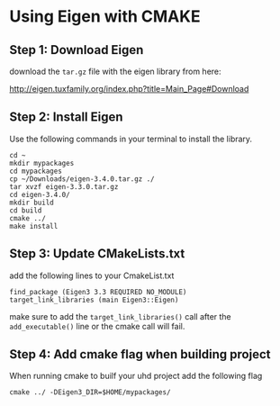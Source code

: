 # Using Eigen with CMAKE 

## Step 1: Download Eigen

download the `tar.gz` file with the eigen library from here: 

http://eigen.tuxfamily.org/index.php?title=Main_Page#Download

## Step 2: Install Eigen 

Use the following commands in your terminal to install the library.

```
cd ~
mkdir mypackages
cd mypackages
cp ~/Downloads/eigen-3.4.0.tar.gz ./
tar xvzf eigen-3.3.0.tar.gz 
cd eigen-3.4.0/
mkdir build
cd build
cmake ../
make install
```

## Step 3: Update CMakeLists.txt

add the following lines to your CmakeList.txt 

```
find_package (Eigen3 3.3 REQUIRED NO_MODULE)
target_link_libraries (main Eigen3::Eigen) 
```

make sure to add the `target_link_libraries()` call after the `add_executable()` line or the cmake call will fail.  

## Step 4: Add cmake flag when building project
When running cmake to builf your uhd project add the following flag

```
cmake ../ -DEigen3_DIR=$HOME/mypackages/
```
